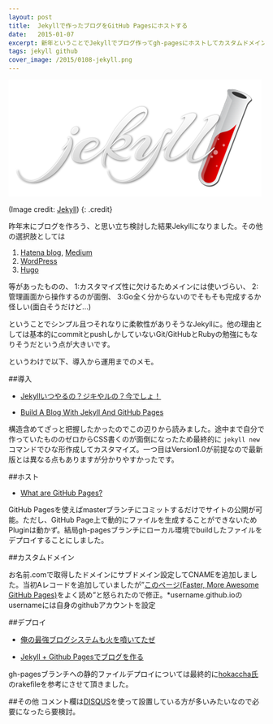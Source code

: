 ```yaml
---
layout: post
title:  Jekyllで作ったブログをGitHub Pagesにホストする
date:   2015-01-07
excerpt: 新年ということでJekyllでブログ作ってgh-pagesにホストしてカスタムドメイン設定してみました。
tags: jekyll github
cover_image: /2015/0108-jekyll.png
---
```

![Jekyll](/images/2015/0108-jekyll.png)

(Image credit: [Jekyll](http://jekyllrb.com/))
{: .credit}




昨年末にブログを作ろう、と思い立ち検討した結果Jekyllになりました。その他の選択肢としては

1. [Hatena blog](http://hatenablog.com/), [Medium](https://medium.com/)
2. [WordPress](https://wordpress.org/)
3. [Hugo](http://gohugo.io/)

等があったものの、
1:カスタマイズ性に欠けるためメインには使いづらい、
2:管理画面から操作するのが面倒、
3:Go全く分からないのでそもそも完成するか怪しい(面白そうだけど...)

ということでシンプル且つそれなりに柔軟性がありそうなJekyllに。他の理由としては基本的にcommitとpushしかしていないGit/GitHubとRubyの勉強にもなりそうだという点が大きいです。

というわけで以下、導入から運用までのメモ。

##導入

- [Jekyllいつやるの？ジキやルの？今でしょ！](http://melborne.github.io/2013/05/20/now-the-time-to-start-jekyll/)

- [Build A Blog With Jekyll And GitHub Pages](http://www.smashingmagazine.com/2014/08/01/build-blog-jekyll-github-pages/)

構造含めてざっと把握したかったのでこの辺りから読みました。途中まで自分で作っていたもののゼロからCSS書くのが面倒になったため最終的に `jekyll new` コマンドでひな形作成してカスタマイズ。一つ目はVersion1.0が前提なので最新版とは異なる点もありますが分かりやすかったです。

##ホスト

- [What are GitHub Pages?](https://help.github.com/articles/what-are-github-pages/)

GitHub Pagesを使えばmasterブランチにコミットするだけでサイトの公開が可能。ただし、GitHub Page上で動的にファイルを生成することができないためPluginは動かず。結局gh-pagesブランチにローカル環境でbuildしたファイルをデプロイすることにしました。

##カスタムドメイン

お名前.comで取得したドメインにサブドメイン設定してCNAMEを追加しました。当初Aレコードを追加していましたが”[このページ(Faster, More Awesome GitHub Pages)](https://github.com/blog/1715-faster-more-awesome-github-pages)をよく読め”と怒られたので修正。*username.github.ioのusernameには自身のgithubアカウントを設定

##デプロイ

- [俺の最強ブログシステムも火を噴いてたぜ](http://webtech-walker.com/archive/2012/09/fired-myblog.html)

- [Jekyll + Github Pagesでブログを作る](http://chikathreesix.com/?p=297)

gh-pagesブランチへの静的ファイルデプロイについては最終的に[hokaccha氏](https://github.com/hokaccha/webtech-walker/blob/f2b178baa3bb00776f089f50b7b3e2954c83694c/Rakefile#L10-20)のrakefileを参考にさせて頂きました。

##その他
コメント欄は[DISQUS](https://disqus.com/)を使って設置している方が多いみたいなので必要になったら要検討。
